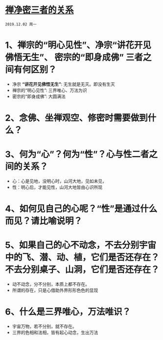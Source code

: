 # [禅净密三者的关系](https://mp.weixin.qq.com/s/CnvS1ksXbJ7byOh_-CZAbg)
`2019.12.02 周一`

# 1、禅宗的“明心见性”、净宗“讲花开见佛悟无生”、 密宗的“即身成佛” 三者之间有何区别？
* 净宗 **“讲花开见佛悟无生”**: 无生就是无灭。即没有生灭
* 禅宗的“明心见性”: 三界唯心、万法为识
*  密宗的“即身成佛”: 大圆满法

# 2、念佛、坐禅观空、修密时需要做到什么？

# 3、何为“心”？何为“性”？心与性二者之间的关系？
* 心：心是见地，没明心时，山河大地，见如未见，
* 性：明心后，才能见性，山河大地皆由心识所现
    
    
# 4、如何见自己的心呢？“性”是通过什么而见？请比喻说明？
# 5、如果自己的心不动念，不去分别宇宙中的飞、潜、动、植，它们是否还存在？不去分别桌子、山洞，它们是否还存在？
* 动不动念，分不分别，本质上都不存在。
* 所谓的存在，只是心借助外界形形色色的显现

# 6、什么是三界唯心，万法唯识？
* 宇宙万物，若不分别，就不存在。
* 三界的色相和法相，皆有起心动念，生出万法
